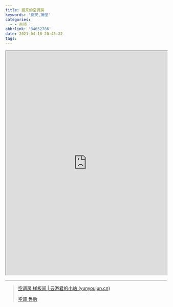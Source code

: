 ```yaml
---
title: 搬来的空调房
keywords: '夏天,搞怪'
categories:
  - - 杂项
abbrlink: '84652786'
date: 2021-04-18 20:45:22
tags:
---
```


<iframe style="width:100%;height:700px" src="https://ac.yunyoujun.cn/"></iframe>

---



> [空调房 样板间 | 云游君的小站 (yunyoujun.cn)](https://www.yunyoujun.cn/air-conditioner-room/)
>
> [空调 售后](https://github.com/YunYouJun/air-conditioner)

